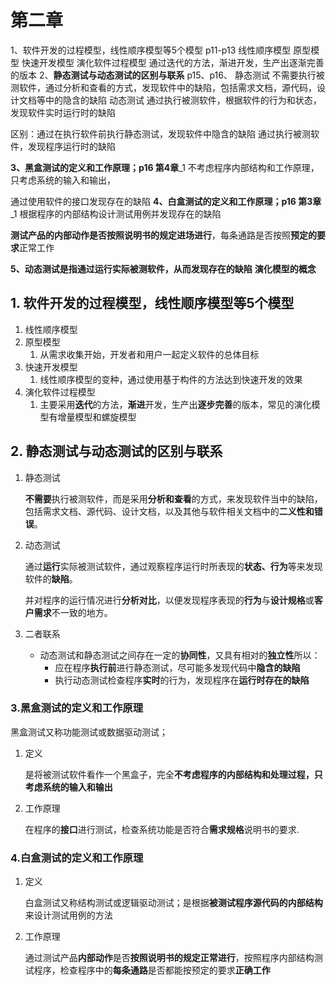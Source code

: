 # 第二章

1、软件开发的过程模型，线性顺序模型等5个模型 p11-p13
线性顺序模型
原型模型
快速开发模型
演化软件过程模型
通过迭代的方法，渐进开发，生产出逐渐完善的版本
2、**静态测试与动态测试的区别与联系**  p15、p16、
静态测试
不需要执行被测软件，通过分析和查看的方式，发现软件中的缺陷，包括需求文档，源代码，设计文档等中的隐含的缺陷
动态测试
通过执行被测软件，根据软件的行为和状态，发现软件实时运行时的缺陷

区别：通过在执行软件前执行静态测试，发现软件中隐含的缺陷
通过执行被测软件，发现程序运行时的缺陷

**3、黑盒测试的定义和工作原理；p16 第4章**_1
不考虑程序内部结构和工作原理，只考虑系统的输入和输出，

通过使用软件的接口发现存在的缺陷
**4、白盒测试的定义和工作原理；p16 第3章**_1
根据程序的内部结构设计测试用例并发现存在的缺陷

**测试产品的内部动作是否按照说明书的规定进场进行**，每条通路是否按照**预定的要求**正常工作

**5、动态测试是指通过运行实际被测软件，从而发现存在的缺陷**
**演化模型的概念**

## 1. 软件开发的过程模型，线性顺序模型等5个模型

1. 线性顺序模型
2. 原型模型
   1. 从需求收集开始，开发者和用户一起定义软件的总体目标
3. 快速开发模型
   1. 线性顺序模型的变种，通过使用基于构件的方法达到快速开发的效果
4. 演化软件过程模型
   1. 主要采用**迭代**的方法，**渐进**开发，生产出**逐步完善**的版本，常见的演化模型有增量模型和螺旋模型

## 2. 静态测试与动态测试的区别与联系

1. 静态测试

    **不需要**执行被测软件，而是采用**分析和查看**的方式，来发现软件当中的缺陷，包括需求文档、源代码、设计文档，以及其他与软件相关文档中的**二义性和错误**。

2. 动态测试

    通过**运行**实际被测试软件，通过观察程序运行时所表现的**状态、行为**等来发现软件的**缺陷**。

    并对程序的运行情况进行**分析对比**，以便发现程序表现的**行为**与**设计规格**或**客户需求**不一致的地方。

3. 二者联系

   - 动态测试和静态测试之间存在一定的**协同性**，又具有相对的**独立性**所以：
     - 应在程序**执行前**进行静态测试，尽可能多发现代码中**隐含的缺陷**
     - 执行动态测试检查程序**实时**的行为，发现程序在**运行时存在的缺陷**

### 3.黑盒测试的定义和工作原理

黑盒测试又称功能测试或数据驱动测试；

1. 定义

    是将被测试软件看作一个黑盒子，完全**不考虑程序的内部结构和处理过程，只考虑系统的输入和输出**

2. 工作原理

    在程序的**接口**进行测试，检查系统功能是否符合**需求规格**说明书的要求.

### 4.白盒测试的定义和工作原理

1. 定义

    白盒测试又称结构测试或逻辑驱动测试；是根据**被测试程序源代码的内部结构**来设计测试用例的方法

2. 工作原理

    通过测试产品**内部动作**是否**按照说明书的规定正常进行**，按照程序内部结构测试程序，检查程序中的**每条通路**是否都能按预定的要求**正确工作**
